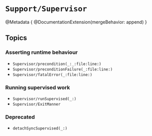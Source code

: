 # ``Support/Supervisor``

@Metadata {
    @DocumentationExtension(mergeBehavior: append)
}

## Topics

### Asserting runtime behaviour

- ``Supervisor/precondition(_:_:file:line:)``
- ``Supervisor/preconditionFailure(_:file:line:)``
- ``Supervisor/fatalError(_:file:line:)``

### Running supervised work

- ``Supervisor/runSupervised(_:)``
- ``Supervisor/ExitManner``

### Deprecated

- ``detachSyncSupervised(_:)``

